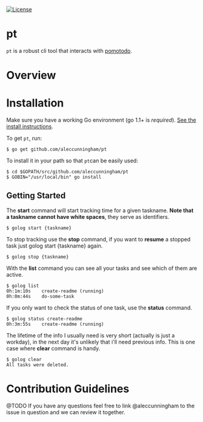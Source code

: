 [![License](http://img.shields.io/:license-apache-blue.svg)](http://www.apache.org/licenses/LICENSE-2.0.html)

# pt
`pt` is a robust cli tool that interacts with [pomotodo](). 

# Overview

# Installation
Make sure you have a working Go environment (go 1.1+ is *required*). [See the install instructions](http://golang.org/doc/install.html).

To get `pt`, run:
```
$ go get github.com/aleccunningham/pt
```

To install it in your path so that `pt`can be easily used:

```
$ cd $GOPATH/src/github.com/aleccunningham/pt
$ GOBIN="/usr/local/bin" go install
```

## Getting Started

The **start** command will start tracking time for a given taskname. **Note that a taskname cannot have white spaces**, they serve as identifiers.

```
$ golog start {taskname}
```

To stop tracking use the **stop** command, if you want to **resume** a stopped task just golog start {taskname} again.

```
$ golog stop {taskname}
```

With the **list** command you can see all your tasks and see which of them are active.

```
$ golog list
0h:1m:10s    create-readme (running)
0h:0m:44s    do-some-task
```

If you only want to check the status of one task, use the **status** command.

```
$ golog status create-readme
0h:3m:55s    create-readme (running)
```

The lifetime of the info I usually need is very short (actually is just a workday), in the next day it's unlikely that i'll need previous info. This is one case where **clear** command is handy.

```
$ golog clear
All tasks were deleted.
```

# Contribution Guidelines
@TODO
If you have any questions feel free to link @aleccunningham to the issue in question and we can review it together.
